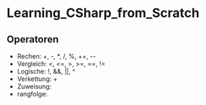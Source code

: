 # Learning_CSharp_from_Scratch

## Operatoren
- Rechen: +, -, *, /, %, ++, --
- Vergleich: <, <=, >, >=, ==, !=
- Logische: !, &&, ||, ^
- Verkettung: +
- Zuweisung: 
- rangfolge: 
